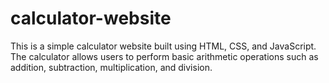 # calculator-website
This is a simple calculator website built using HTML, CSS, and JavaScript. The calculator allows users to perform basic arithmetic operations such as addition, subtraction, multiplication, and division.
